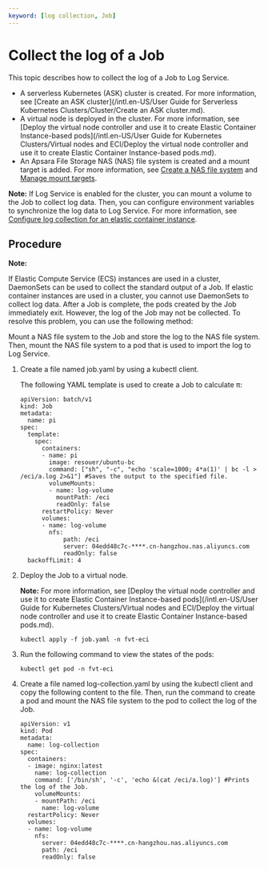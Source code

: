 ```yaml
---
keyword: [log collection, Job]
---
```


# Collect the log of a Job

This topic describes how to collect the log of a Job to Log Service.

-   A serverless Kubernetes \(ASK\) cluster is created. For more information, see [Create an ASK cluster](/intl.en-US/User Guide for Serverless Kubernetes Clusters/Cluster/Create an ASK cluster.md).
-   A virtual node is deployed in the cluster. For more information, see [Deploy the virtual node controller and use it to create Elastic Container Instance-based pods](/intl.en-US/User Guide for Kubernetes Clusters/Virtual nodes and ECI/Deploy the virtual node controller and use it to create Elastic Container Instance-based pods.md).
-   An Apsara File Storage NAS \(NAS\) file system is created and a mount target is added. For more information, see [Create a NAS file system]() and [Manage mount targets]().

**Note:** If Log Service is enabled for the cluster, you can mount a volume to the Job to collect log data. Then, you can configure environment variables to synchronize the log data to Log Service. For more information, see [Configure log collection for an elastic container instance]().

## Procedure

**Note:**

If Elastic Compute Service \(ECS\) instances are used in a cluster, DaemonSets can be used to collect the standard output of a Job. If elastic container instances are used in a cluster, you cannot use DaemonSets to collect log data. After a Job is complete, the pods created by the Job immediately exit. However, the log of the Job may not be collected. To resolve this problem, you can use the following method:

Mount a NAS file system to the Job and store the log to the NAS file system. Then, mount the NAS file system to a pod that is used to import the log to Log Service.

1.  Create a file named job.yaml by using a kubectl client.

    The following YAML template is used to create a Job to calculate π:

    ```
    apiVersion: batch/v1
    kind: Job
    metadata:
      name: pi
    spec:
      template:
        spec:
          containers:
          - name: pi
            image: resouer/ubuntu-bc 
            command: ["sh", "-c", "echo 'scale=1000; 4*a(1)' | bc -l > /eci/a.log 2>&1"] #Saves the output to the specified file.
            volumeMounts:
            - name: log-volume
              mountPath: /eci
              readOnly: false
          restartPolicy: Never
          volumes:
          - name: log-volume
            nfs:
                path: /eci
                server: 04edd48c7c-****.cn-hangzhou.nas.aliyuncs.com
                readOnly: false
      backoffLimit: 4
    ```

2.  Deploy the Job to a virtual node.

    **Note:** For more information, see [Deploy the virtual node controller and use it to create Elastic Container Instance-based pods](/intl.en-US/User Guide for Kubernetes Clusters/Virtual nodes and ECI/Deploy the virtual node controller and use it to create Elastic Container Instance-based pods.md).

    ```
    kubectl apply -f job.yaml -n fvt-eci
    ```

3.  Run the following command to view the states of the pods:

    ```
    kubectl get pod -n fvt-eci
    ```

4.  Create a file named log-collection.yaml by using the kubectl client and copy the following content to the file. Then, run the command to create a pod and mount the NAS file system to the pod to collect the log of the Job.

    ```
    apiVersion: v1
    kind: Pod
    metadata:
      name: log-collection
    spec:
      containers:
      - image: nginx:latest
        name: log-collection
        command: ['/bin/sh', '-c', 'echo &(cat /eci/a.log)'] #Prints the log of the Job.
        volumeMounts:
        - mountPath: /eci
          name: log-volume
      restartPolicy: Never
      volumes:
      - name: log-volume
        nfs:
          server: 04edd48c7c-****.cn-hangzhou.nas.aliyuncs.com
          path: /eci
          readOnly: false
    ```


